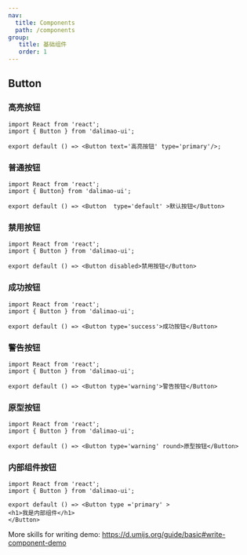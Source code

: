 ```yaml
---
nav:
  title: Components
  path: /components
group:
   title: 基础组件
   order: 1
---
```



## Button
### 高亮按钮
```tsx
import React from 'react';
import { Button } from 'dalimao-ui';

export default () => <Button text='高亮按钮' type='primary'/>;
```
### 普通按钮

```tsx
import React from 'react';
import { Button} from 'dalimao-ui';

export default () => <Button  type='default' >默认按钮</Button>
```
### 禁用按钮

```tsx
import React from 'react';
import { Button } from 'dalimao-ui';

export default () => <Button disabled>禁用按钮</Button>
```
### 成功按钮

```tsx
import React from 'react';
import { Button } from 'dalimao-ui';

export default () => <Button type='success'>成功按钮</Button>
```
### 警告按钮

```tsx
import React from 'react';
import { Button } from 'dalimao-ui';

export default () => <Button type='warning'>警告按钮</Button>
```
### 原型按钮

```tsx
import React from 'react';
import { Button } from 'dalimao-ui';

export default () => <Button type='warning' round>原型按钮</Button>
```

### 内部组件按钮

```tsx
import React from 'react';
import { Button } from 'dalimao-ui';

export default () => <Button type ='primary' >
<h1>我是内部组件</h1> 
</Button>
```

More skills for writing demo: https://d.umijs.org/guide/basic#write-component-demo
